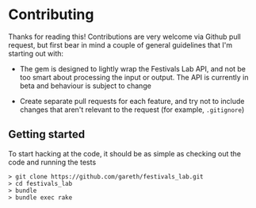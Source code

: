 # Contributing #

Thanks for reading this! Contributions are very welcome via Github pull request, but first bear in mind a couple of general guidelines that I'm starting out with:

* The gem is designed to lightly wrap the Festivals Lab API, and not be too smart about processing the input or output. The API is currently in beta and behaviour is subject to change

* Create separate pull requests for each feature, and try not to include changes that aren't relevant to the request (for example, `.gitignore`)

## Getting started ##

To start hacking at the code, it should be as simple as checking out the code and running the tests

    > git clone https://github.com/gareth/festivals_lab.git
    > cd festivals_lab
    > bundle
    > bundle exec rake
